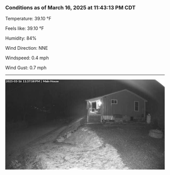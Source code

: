 ### Conditions as of March 16, 2025 at 11:43:13 PM CDT 

Temperature: 39.10 &deg;F

Feels like: 39.10 &deg;F

Humidity: 84%

Wind Direction: NNE

Windspeed: 0.4 mph

Wind Gust: 0.7 mph

---

<img src="./images/latest.jpeg"/>


